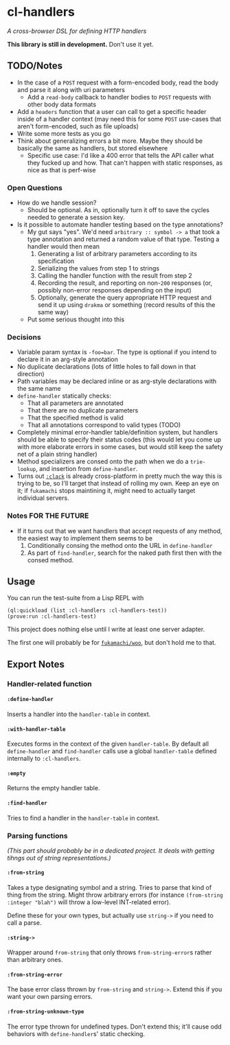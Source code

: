 # cl-handlers

*A cross-browser DSL for defining HTTP handlers*

**This library is still in development.** Don't use it yet.

## TODO/Notes

- In the case of a `POST` request with a form-encoded body, read the body and parse it along with uri parameters
  - Add a `read-body` callback to handler bodies to `POST` requests with other body data formats
- Add a `headers` function that a user can call to get a specific header inside of a handler context (may need this for some `POST` use-cases that aren't form-encoded, such as file uploads)
- Write some more tests as you go
- Think about generalizing errors a bit more. Maybe they should be basically the same as handlers, but stored elsewhere
  - Specific use case: I'd like a 400 error that tells the API caller what they fucked up and how. That can't happen with static responses, as nice as that is perf-wise

### Open Questions
- How do we handle session?
  - Should be optional. As in, optionally turn it off to save the cycles needed to generate a session key.
- Is it possible to automate handler testing based on the type annotations?
  - My gut says "yes". We'd need `arbitrary :: symbol -> a` that took a type annotation and returned a random value of that type. Testing a handler would then mean
    1. Generating a list of arbitrary parameters according to its specification
	2. Serializing the values from step 1 to strings
	3. Calling the handler function with the result from step 2
	4. Recording the result, and reporting on non-`200` responses (or, possibly non-error responses depending on the input)
	5. Optionally, generate the query appropriate HTTP request and send it up using `drakma` or something (record results of this the same way)
  - Put some serious thought into this

### Decisions
- Variable param syntax is `-foo=bar`. The type is optional if you intend to declare it in an arg-style annotation
- No duplicate declarations (lots of little holes to fall down in that direction)
- Path variables may be declared inline or as arg-style declarations with the same name
- `define-handler` statically checks:
  - That all parameters are annotated
  - That there are no duplicate parameters
  - That the specified method is valid
  - That all annotations correspond to valid types (TODO)
- Completely minimal error-handler table/definition system, but handlers should be able to specify their status codes (this would let you come up with more elaborate errors in some cases, but would still keep the safety net of a plain string handler)
- Method specializers are consed onto the path when we do a `trie-lookup`, and insertion from `define-handler`.
- Turns out [`:clack`](http://quickdocs.org/clack/) is already cross-platform in pretty much the way this is trying to be, so I'll target that instead of rolling my own. Keep an eye on it; if `fukamachi` stops maintining it, might need to actually target individual servers.

### Notes FOR THE FUTURE
- If it turns out that we want handlers that accept requests of any method, the easiest way to implement them seems to be
	1. Conditionally consing the method onto the URL in `define-handler`
	2. As part of `find-handler`, search for the naked path first then with the consed method.

## Usage
You can run the test-suite from a Lisp REPL with

    (ql:quickload (list :cl-handlers :cl-handlers-test))
	(prove:run :cl-handlers-test)

This project does nothing else until I write at least one server adapter.

The first one will probably be for [`fukamachi/woo`](https://github.com/fukamachi/woo), but don't hold me to that.

## Export Notes

### Handler-related function

#### `:define-handler`

Inserts a handler into the `handler-table` in context.

#### `:with-handler-table`

Executes forms in the context of the given `handler-table`. By default all `define-handler` and `find-handler` calls use a global `handler-table` defined internally to `:cl-handlers`.

#### `:empty`

Returns the empty handler table.

#### `:find-handler`

Tries to find a handler in the `handler-table` in context.

### Parsing functions

*(This part should probably be in a dedicated project. It deals with getting tihngs out of string representations.)*

#### `:from-string`

Takes a type designating symbol and a string. Tries to parse that kind of thing from the string. Might throw arbitrary errors (for instance `(from-string :integer "blah")` will throw a low-level INT-related error).

Define these for your own types, but actually use `string->` if you need to call a parse.

#### `:string->`

Wrapper around `from-string` that only throws `from-string-error`s rather than arbitrary ones.

#### `:from-string-error`

The base error class thrown by `from-string` and `string->`. Extend this if you want your own parsing errors.

#### `:from-string-unknown-type`

The error type thrown for undefined types. Don't extend this; it'll cause odd behaviors with `define-handler`s' static checking.
